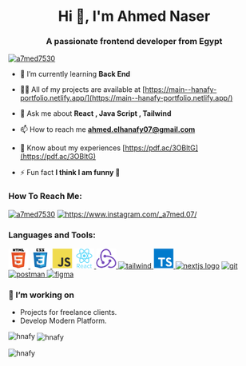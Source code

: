 <h1 align="center">Hi 👋, I'm Ahmed Naser</h1>
<h3 align="center">A passionate frontend developer from Egypt</h3>

<p align="left"> <a href="https://twitter.com/a7med7530" target="blank"><img src="https://img.shields.io/twitter/follow/a7med7530?logo=twitter&style=for-the-badge" alt="a7med7530" /></a> </p>

- 🌱 I’m currently learning **Back End**

- 👨‍💻 All of my projects are available at [https://main--hanafy-portfolio.netlify.app/](https://main--hanafy-portfolio.netlify.app/)

- 💬 Ask me about **React , Java Script , Tailwind**

- 📫 How to reach me **ahmed.elhanafy07@gmail.com**

- 📄 Know about my experiences [https://pdf.ac/3OBltG](https://pdf.ac/3OBltG)

- ⚡ Fun fact **I think I am funny 🤔**

<h3 align="left">How To Reach Me:</h3>
<p align="left">
<a href="https://twitter.com/a7med7530" target="blank"><img align="center" src="https://raw.githubusercontent.com/rahuldkjain/github-profile-readme-generator/master/src/images/icons/Social/twitter.svg" alt="a7med7530" height="30" width="40" /></a>
<a href="https://instagram.com/https://www.instagram.com/_a7med.07/" target="blank"><img align="center" src="https://raw.githubusercontent.com/rahuldkjain/github-profile-readme-generator/master/src/images/icons/Social/instagram.svg" alt="https://www.instagram.com/_a7med.07/" height="30" width="40" /></a>
</p>

<h3 align="left">Languages and Tools:</h3>
<p align="left"> 
<a href="https://www.w3.org/html/" target="_blank" rel="noreferrer"> <img src="https://raw.githubusercontent.com/devicons/devicon/master/icons/html5/html5-original-wordmark.svg" alt="html5" width="40" height="40"/> </a>
<a href="https://www.w3schools.com/css/" target="_blank" rel="noreferrer"> <img src="https://raw.githubusercontent.com/devicons/devicon/master/icons/css3/css3-original-wordmark.svg" alt="css3" width="40" height="40"/> </a>
<a href="https://developer.mozilla.org/en-US/docs/Web/JavaScript" target="_blank" rel="noreferrer"> <img src="https://raw.githubusercontent.com/devicons/devicon/master/icons/javascript/javascript-original.svg" alt="javascript" width="40" height="40"/></a>
<a href="https://reactjs.org/" target="_blank" rel="noreferrer"> <img src="https://raw.githubusercontent.com/devicons/devicon/master/icons/react/react-original-wordmark.svg" alt="react" width="40" height="40"/> 
<a href="https://redux.js.org" target="_blank" rel="noreferrer"> <img src="https://raw.githubusercontent.com/devicons/devicon/master/icons/redux/redux-original.svg" alt="redux" width="40" height="40"/> </a>
<a href="https://tailwindcss.com/" target="_blank" rel="noreferrer"> <img src="https://www.vectorlogo.zone/logos/tailwindcss/tailwindcss-icon.svg" alt="tailwind" width="40" height="40"/> </a> 
<a href="https://www.typescriptlang.org/" target="_blank" rel="noreferrer"> <img src="https://raw.githubusercontent.com/devicons/devicon/master/icons/typescript/typescript-original.svg" alt="typescript" width="40" height="40"/> </a> 
<a href="https://nextjs.org/" target="_blank" rel="noreferrer"><img src="https://cdn.jsdelivr.net/gh/devicons/devicon/icons/nextjs/nextjs-original.svg" width="40" height="40" alt="nextjs logo" /></a>
<a href="https://git-scm.com/" target="_blank" rel="noreferrer"><img src="https://www.vectorlogo.zone/logos/git-scm/git-scm-icon.svg" alt="git" width="40" height="40"/> </a> 
<a href="https://postman.com" target="_blank" rel="noreferrer"> <img src="https://www.vectorlogo.zone/logos/getpostman/getpostman-icon.svg" alt="postman" width="40" height="40"/> </a> 
<a href="https://www.figma.com/" target="_blank" rel="noreferrer"><img src="https://www.vectorlogo.zone/logos/figma/figma-icon.svg" alt="figma" width="40" height="40"/> </a> </p>

### 🔭 I’m working on

-   Projects for freelance clients.
-   Develop Modern Platform.

<p><img align="left" src="https://github-readme-stats.vercel.app/api/top-langs?username=hnafy&show_icons=true&locale=en&layout=compact" alt="hnafy" /></p>

<p>&nbsp;<img align="center" src="https://github-readme-stats.vercel.app/api?username=hnafy&show_icons=true&locale=en" alt="hnafy" /></p>

<p><img align="center" src="https://github-readme-streak-stats.herokuapp.com/?user=hnafy&" alt="hnafy" /></p>
